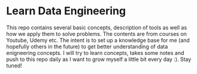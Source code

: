 # Learn Data Engineering

This repo contains several basic concepts, description of tools as well as how we apply them to solve problems. The contents are from courses on Youtube, Udemy etc. The intent is to set up a knowledge base for me (and hopefully others in the future) to get better understanding of data enigneering concepts. I will try to learn concepts, takes some notes and push to this repo daily as I want to grow myself a little bit every day :). Stay tuned!
